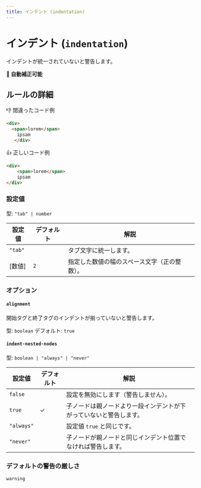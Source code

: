 ```yaml
---
title: インデント (indentation)
---
```


# インデント (`indentation`)

インデントが統一されていないと警告します。

**🔧 自動補正可能**

## ルールの詳細

👎 間違ったコード例

<!-- prettier-ignore-start -->
```html
<div>
  <span>lorem</span>
	ipsam
   </div>
```
<!-- prettier-ignore-end -->

<!-- prettier-ignore-start -->
👍 正しいコード例

<!-- prettier-ignore-start -->
```html
<div>
	<span>lorem</span>
	ipsam
</div>
```
<!-- prettier-ignore-end -->

### 設定値

型: `"tab" | number`

| 設定値  | デフォルト | 解説                                         |
| ------- | ---------- | -------------------------------------------- |
| `"tab"` |            | タブ文字に統一します。                       |
| [数値]  | `2`        | 指定した数値の幅のスペース文字（正の整数）。 |

### オプション

#### `alignment`

開始タグと終了タグのインデントが揃っていないと警告します。

型: `boolean`
デフォルト: `true`

#### `indent-nested-nodes`

型: `boolean | "always" | "never"`

| 設定値     | デフォルト | 解説                                                               |
| ---------- | ---------- | ------------------------------------------------------------------ |
| `false`    |            | 設定を無効にします（警告しません）。                               |
| `true`     | ✓          | 子ノードは親ノードより一段インデントが下がっていないと警告します。 |
| `"always"` |            | 設定値 `true` と同じです。                                         |
| `"never"`  |            | 子ノードが親ノードと同じインデント位置でなければ警告します。       |

### デフォルトの警告の厳しさ

`warning`
